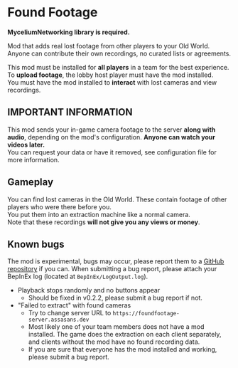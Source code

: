 # Found Footage

**MyceliumNetworking library is required.**

Mod that adds real lost footage from other players to your Old World. Anyone can contribute their own recordings, no curated lists or agreements.

This mod must be installed for **all players** in a team for the best experience.  
To **upload footage**, the lobby host player must have the mod installed.  
You must have the mod installed to **interact** with lost cameras and view recordings.

## IMPORTANT INFORMATION

This mod sends your in-game camera footage to the server __along with audio__, depending on the mod's configuration. **Anyone can watch your videos later.**  
You can request your data or have it removed, see configuration file for more information.

## Gameplay

You can find lost cameras in the Old World. These contain footage of other players who were there before you.  
You put them into an extraction machine like a normal camera.  
Note that these recordings **will not give you any views or money**.

## Known bugs

The mod is experimental, bugs may occur, please report them to a [GitHub repository](https://github.com/Assasans/found-footage/issues) if you can.
When submitting a bug report, please attach your BepInEx log (located at `BepInEx/LogOutput.log`).

- Playback stops randomly and no buttons appear
  * Should be fixed in v0.2.2, please submit a bug report if not.
- "Failed to extract" with found cameras
  * Try to change server URL to `https://foundfootage-server.assasans.dev`
  * Most likely one of your team members does not have a mod installed. The game does the extraction on each client separately, and clients without the mod have no found recording data.
  * If you are sure that everyone has the mod installed and working, please submit a bug report.
